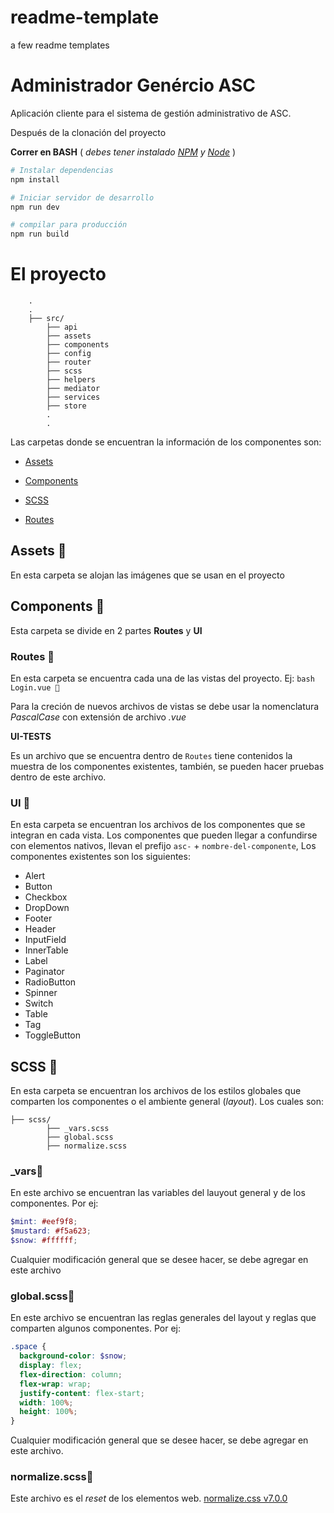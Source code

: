 # readme-template
a few readme templates

# Administrador Genércio ASC

Aplicación cliente para el sistema de gestión administrativo de ASC.

Después de la clonación del proyecto

**Correr en BASH**  ( *debes tener instalado [NPM](https://www.npmjs.com/) y [Node](https://nodejs.org)* )

``` bash
# Instalar dependencias
npm install

# Iniciar servidor de desarrollo
npm run dev

# compilar para producción
npm run build
```
# El proyecto

``` 
    .
    .
    ├── src/
        ├── api
        ├── assets
        ├── components
        ├── config
        ├── router
        ├── scss
        ├── helpers
        ├── mediator
        ├── services
        ├── store
        .
        .
```

Las carpetas donde se encuentran la información de los componentes son:

- [Assets](#Assets)

- [Components](#Components)

- [SCSS](#SCSS)

- [Routes](#Routes)

## Assets 📁

En esta carpeta se alojan las imágenes que se usan en el proyecto

## Components 📁

Esta carpeta se divide en 2 partes **Routes** y **UI**

### Routes 📁

En esta carpeta se encuentra cada una de las vistas del proyecto. Ej: `bash Login.vue 📄`

Para la creción de nuevos archivos de vistas se debe usar la nomenclatura *PascalCase* con extensión de archivo *.vue*

**UI-TESTS**

Es un archivo que se encuentra dentro de `Routes` tiene contenidos la muestra de los componentes existentes, también, se pueden hacer pruebas dentro de este archivo.

### UI 📁

En esta carpeta se encuentran los archivos de los componentes que se integran en cada vista. Los componentes que pueden llegar a confundirse con elementos nativos, llevan el prefijo `asc-` + `nombre-del-componente`,
Los componentes existentes son los siguientes:

* Alert
* Button
* Checkbox
* DropDown
* Footer
* Header
* InputField
* InnerTable
* Label
* Paginator
* RadioButton
* Spinner
* Switch
* Table
* Tag
* ToggleButton

## SCSS 📁

En esta carpeta se encuentran los archivos de los estilos globales que comparten los componentes o el ambiente general (*layout*). Los cuales son:
```
├── scss/
        ├── _vars.scss
        ├── global.scss
        ├── normalize.scss
 ```
 
   ### _vars📄
 
 En este archivo se encuentran las variables del lauyout general y de los componentes. Por ej:
  ```scss
$mint: #eef9f8;
$mustard: #f5a623;
$snow: #ffffff;

```
Cualquier modificación general que se desee hacer, se debe agregar en este archivo

   ### global.scss📄
 
 En este archivo se encuentran las reglas generales del layout y reglas que comparten algunos componentes. Por ej:
  ```scss
.space {
	background-color: $snow;
	display: flex;
	flex-direction: column;
	flex-wrap: wrap;
	justify-content: flex-start;
	width: 100%;
	height: 100%;
}
```
Cualquier modificación general que se desee hacer, se debe agregar en este archivo.

### normalize.scss📄

Este archivo es el *reset* de los elementos web.
[normalize.css v7.0.0 ](http://github.com/necolas/normalize.css)
 
